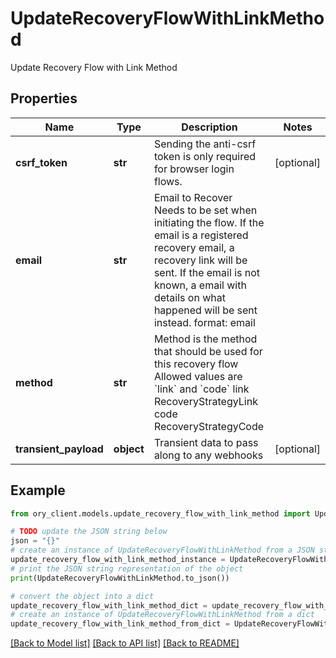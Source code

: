 # UpdateRecoveryFlowWithLinkMethod

Update Recovery Flow with Link Method

## Properties

Name | Type | Description | Notes
------------ | ------------- | ------------- | -------------
**csrf_token** | **str** | Sending the anti-csrf token is only required for browser login flows. | [optional] 
**email** | **str** | Email to Recover  Needs to be set when initiating the flow. If the email is a registered recovery email, a recovery link will be sent. If the email is not known, a email with details on what happened will be sent instead.  format: email | 
**method** | **str** | Method is the method that should be used for this recovery flow  Allowed values are &#x60;link&#x60; and &#x60;code&#x60; link RecoveryStrategyLink code RecoveryStrategyCode | 
**transient_payload** | **object** | Transient data to pass along to any webhooks | [optional] 

## Example

```python
from ory_client.models.update_recovery_flow_with_link_method import UpdateRecoveryFlowWithLinkMethod

# TODO update the JSON string below
json = "{}"
# create an instance of UpdateRecoveryFlowWithLinkMethod from a JSON string
update_recovery_flow_with_link_method_instance = UpdateRecoveryFlowWithLinkMethod.from_json(json)
# print the JSON string representation of the object
print(UpdateRecoveryFlowWithLinkMethod.to_json())

# convert the object into a dict
update_recovery_flow_with_link_method_dict = update_recovery_flow_with_link_method_instance.to_dict()
# create an instance of UpdateRecoveryFlowWithLinkMethod from a dict
update_recovery_flow_with_link_method_from_dict = UpdateRecoveryFlowWithLinkMethod.from_dict(update_recovery_flow_with_link_method_dict)
```
[[Back to Model list]](../README.md#documentation-for-models) [[Back to API list]](../README.md#documentation-for-api-endpoints) [[Back to README]](../README.md)


